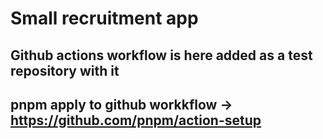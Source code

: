 # Small recruitment app

## Github actions workflow is here added as a test repository with it


## pnpm apply to github workkflow -> https://github.com/pnpm/action-setup
